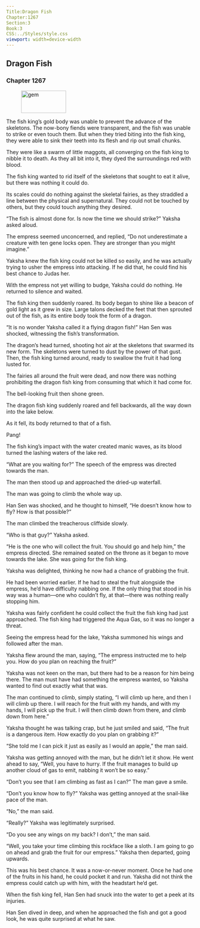 ```yaml
---
Title:Dragon Fish 
Chapter:1267 
Section:3 
Book:3 
CSS:../Styles/style.css 
viewport: width=device-width
---
```

  
## Dragon Fish
### Chapter 1267
  
<figure>
	<img src="../Images/gem.gif" alt="gem" id="gem" width="120" height="60" />
</figure>
  

  
The fish king’s gold body was unable to prevent the advance of the skeletons. The now-bony fiends were transparent, and the fish was unable to strike or even touch them. But when they tried biting into the fish king, they were able to sink their teeth into its flesh and rip out small chunks.

They were like a swarm of little maggots, all converging on the fish king to nibble it to death. As they all bit into it, they dyed the surroundings red with blood.

The fish king wanted to rid itself of the skeletons that sought to eat it alive, but there was nothing it could do.

Its scales could do nothing against the skeletal fairies, as they straddled a line between the physical and supernatural. They could not be touched by others, but they could touch anything they desired.

“The fish is almost done for. Is now the time we should strike?” Yaksha asked aloud.

The empress seemed unconcerned, and replied, “Do not underestimate a creature with ten gene locks open. They are stronger than you might imagine.”

Yaksha knew the fish king could not be killed so easily, and he was actually trying to usher the empress into attacking. If he did that, he could find his best chance to Judas her.

With the empress not yet willing to budge, Yaksha could do nothing. He returned to silence and waited.

The fish king then suddenly roared. Its body began to shine like a beacon of gold light as it grew in size. Large talons decked the feet that then sprouted out of the fish, as its entire body took the form of a dragon.

“It is no wonder Yaksha called it a flying dragon fish!” Han Sen was shocked, witnessing the fish’s transformation.

The dragon’s head turned, shooting hot air at the skeletons that swarmed its new form. The skeletons were turned to dust by the power of that gust. Then, the fish king turned around, ready to swallow the fruit it had long lusted for.

The fairies all around the fruit were dead, and now there was nothing prohibiting the dragon fish king from consuming that which it had come for.

The bell-looking fruit then shone green.

The dragon fish king suddenly roared and fell backwards, all the way down into the lake below.

As it fell, its body returned to that of a fish.

Pang!

The fish king’s impact with the water created manic waves, as its blood turned the lashing waters of the lake red.

“What are you waiting for?” The speech of the empress was directed towards the man.

The man then stood up and approached the dried-up waterfall.

The man was going to climb the whole way up.

Han Sen was shocked, and he thought to himself, “He doesn’t know how to fly? How is that possible?”

The man climbed the treacherous cliffside slowly.

“Who is that guy?” Yaksha asked.

“He is the one who will collect the fruit. You should go and help him,” the empress directed. She remained seated on the throne as it began to move towards the lake. She was going for the fish king.

Yaksha was delighted, thinking he now had a chance of grabbing the fruit.

He had been worried earlier. If he had to steal the fruit alongside the empress, he’d have difficulty nabbing one. If the only thing that stood in his way was a human—one who couldn’t fly, at that—there was nothing really stopping him.

Yaksha was fairly confident he could collect the fruit the fish king had just approached. The fish king had triggered the Aqua Gas, so it was no longer a threat.

Seeing the empress head for the lake, Yaksha summoned his wings and followed after the man.

Yaksha flew around the man, saying, “The empress instructed me to help you. How do you plan on reaching the fruit?”

Yaksha was not keen on the man, but there had to be a reason for him being there. The man must have had something the empress wanted, so Yaksha wanted to find out exactly what that was.

The man continued to climb, simply stating, “I will climb up here, and then I will climb up there. I will reach for the fruit with my hands, and with my hands, I will pick up the fruit. I will then climb down from there, and climb down from here.”

Yaksha thought he was talking crap, but he just smiled and said, “The fruit is a dangerous item. How exactly do you plan on grabbing it?”

“She told me I can pick it just as easily as I would an apple,” the man said.

Yaksha was getting annoyed with the man, but he didn’t let it show. He went ahead to say, “Well, you have to hurry. If the fruit manages to build up another cloud of gas to emit, nabbing it won’t be so easy.”

“Don’t you see that I am climbing as fast as I can?” The man gave a smile.

“Don’t you know how to fly?” Yaksha was getting annoyed at the snail-like pace of the man.

“No,” the man said.

“Really?” Yaksha was legitimately surprised.

“Do you see any wings on my back? I don’t,” the man said.

“Well, you take your time climbing this rockface like a sloth. I am going to go on ahead and grab the fruit for our empress.” Yaksha then departed, going upwards.

This was his best chance. It was a now-or-never moment. Once he had one of the fruits in his hand, he could pocket it and run. Yaksha did not think the empress could catch up with him, with the headstart he’d get.

When the fish king fell, Han Sen had snuck into the water to get a peek at its injuries.

Han Sen dived in deep, and when he approached the fish and got a good look, he was quite surprised at what he saw.